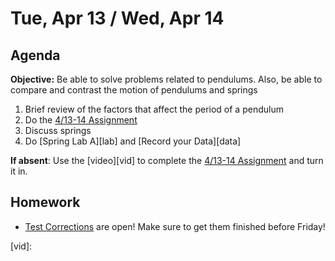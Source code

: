 Tue, Apr 13 / Wed, Apr 14
==================

Agenda
---------
**Objective:** Be able to solve problems related to pendulums.  Also, be able to compare and contrast the motion of pendulums and springs

1. Brief review of the factors that affect the period of a pendulum
2. Do the [4/13-14 Assignment][4/13]
3. Discuss springs
4. Do [Spring Lab A][lab] and [Record your Data][data]


**If absent**: Use the [video][vid] to complete the [4/13-14 Assignment][4/13] and turn it in.


Homework 
-------------
- [Test Corrections][correct] are open!  Make sure to get them finished before Friday!

[correct]: https://avon.schoology.com/assignment/4835420000/
[4/13]: https://avon.schoology.com/assignment/4858310642/
[vid]: 

<!--stackedit_data:
eyJoaXN0b3J5IjpbLTIxMjgyNzYyOCwxMDIzMDUzMDU1LC0xNT
A1MzU5NDQ4LC0xMzg4ODgwNzM2LC0xNDg3MTI2MjM5LC0yMDY0
MTQwNjY2LDEyNzQxNTIxODMsLTIwNjM0NjY4MzQsLTE4ODg0OD
YzNiwtNTEyODU0MjA4LC0xOTY1MDQwMDU1LC0zMTg2ODA3MjYs
MTU5ODgxNTIzOCwxMTg3OTI1OTM2LDcwMjM5NDkyOCw2MjkyMz
c3NiwxNzY4MjE1NzksLTE5MDMxNjg4NTEsLTQ5MDgzNjI0LC0y
MTAzOTcyNTkxXX0=
-->